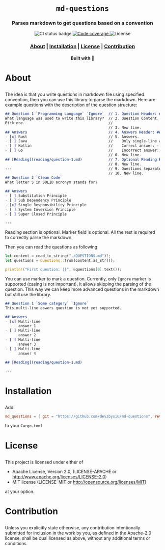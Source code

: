 <div align="center">

  <h1><code>md-questions</code></h1>

  <h3>
    <strong>Parses markdown to get questions based on a convention</strong>
  </h3>

  <p>
    <img src="https://img.shields.io/github/workflow/status/devzbysiu/md-questions/ci?style=for-the-badge" alt="CI status badge" />
    <a href="https://codecov.io/gh/devzbysiu/md-questions">
      <img src="https://img.shields.io/codecov/c/github/devzbysiu/md-questions?style=for-the-badge&token=f2339b3de9e44be0a902458a669c1160" alt="Code coverage"/>
    </a>
    <img src="https://img.shields.io/badge/license-MIT%2FAPACHE--2.0-blue?style=for-the-badge" alt="License"/>
  </p>

  <h3>
    <a href="#about">About</a>
    <span> | </span>
    <a href="#installation">Installation</a>
    <span> | </span>
    <a href="#license">License</a>
    <span> | </span>
    <a href="#contribution">Contribution</a>
  </h3>

  <sub><h4>Built with 🦀</h4></sub>
</div>

# <p id="about">About</p>

The idea is that you write questions in markdown file using specified convention, then you can use
this library to parse the markdown. Here are example questions with the description of the question
structure:

```markdown
## Question 1 `Programming Language` `Ignore`  // 1. Question Header: ## Question <number> `<category>` `<marker>`
What language was used to write this library?  // 2. Question Content. Can be multi-line.
Pick one.                                      //
                                               // 3. New line.
## Answers                                     // 4. Answers Header: ## Answers
- [x] Rust                                     // 5. Answers.
- [ ] Java                                     //    Only single-line answers.
- [ ] Kotlin                                   //    Correct answer: - [x] <text>
- [ ] Go                                       //    Incorrect answer: - [ ] <text>
                                               // 6. New line.
## [Reading](reading/question-1.md)            // 7. Optional Reading Header: ## [Reading](<url>)
                                               // 8. New line.
---                                            // 9. Questions Separator.
                                               // 10. New line.
## Question 2 `Clean Code`
What letter S in SOLID acronym stands for?

## Answers
- [ ] Substitution Principle
- [ ] Sub Dependency Principle
- [x] Single Responsibility Principle
- [ ] System Inversion Principle
- [ ] Super Closed Principle

---

```

Reading section is optional. Marker field is optional.
All the rest is required to correctly parse the markdown.

Then you can read the questions as following:
```rust
let content = read_to_string("./QUESTIONS.md")?;
let questions = Questions::from(content.as_str());

println!("First question: {}", &questions[0].text());
```

You can use marker to mark a question. Currently, only `Ignore` marker is supported (casing is not
important).
It allows skipping the parsing of the question.
This way we can keep more advanced questions in the markdown but still use the library.

```markdown
## Question 1 `Some category` `Ignore`
This multi-line aswers question is not yet supported.

## Answers
- [x] Multi-line
      answer 1
- [ ] Multi-line
      answer 2
- [ ] Multi-line
      answer 3
- [ ] Multi-line
      answer 4

## [Reading](reading/question-1.md)

---

```

# <p id="installation">Installation</p>

Add
```toml
md_questions = { git = "https://github.com/devzbysiu/md-questions", rev = "5fb14b63b30324e026148592354713620aef7983" }
```
to your `Cargo.toml`

# <p id="license">License</p>

This project is licensed under either of

- Apache License, Version 2.0, (LICENSE-APACHE or http://www.apache.org/licenses/LICENSE-2.0)
- MIT license (LICENSE-MIT or http://opensource.org/licenses/MIT)

at your option.

# <p id="contribution">Contribution</p>


Unless you explicitly state otherwise, any contribution intentionally submitted for inclusion in the work by you, as defined in the Apache-2.0 license, shall be dual licensed as above, without any additional terms or conditions.
